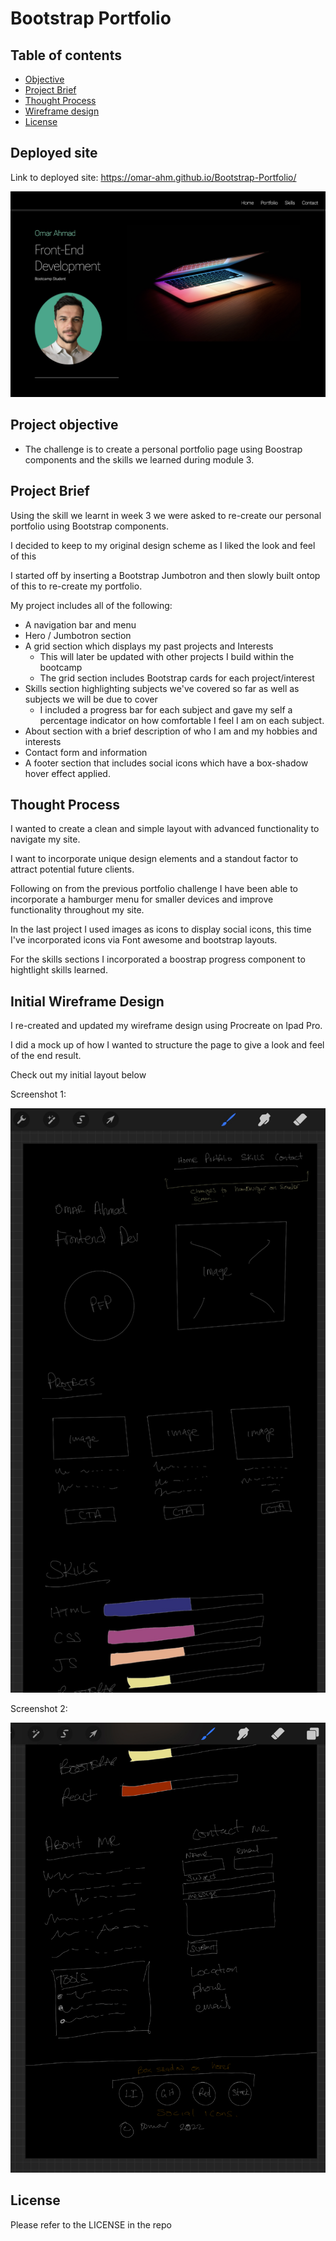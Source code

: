 # Bootstrap Portfolio

## Table of contents

- [Objective](#Project-objective)
- [Project Brief](#Project-Brief)
- [Thought Process](#Thought-process)
- [Wireframe design](#Initial-wireframe-design)
- [License](#License)

## Deployed site

Link to deployed site: https://omar-ahm.github.io/Bootstrap-Portfolio/ 

![Alt text](images/BootstrapP-final.png)

## Project objective

- The challenge is to create a personal portfolio page using Boostrap components and the skills we learned during module 3.

## Project Brief

Using the skill we learnt in week 3 we were asked to re-create our personal portfolio using Bootstrap components.

I decided to keep to my original design scheme as I liked the look and feel of this

I started off by inserting a Bootstrap Jumbotron and then slowly built ontop of this to re-create my portfolio.

My project includes all of the following:

- A navigation bar and menu
- Hero / Jumbotron section
- A grid section which displays my past projects and Interests
  - This will later be updated with other projects I build within the bootcamp
  - The grid section includes Bootstrap cards for each project/interest
- Skills section highlighting subjects we've covered so far as well as subjects we will be due to cover
  - I included a progress bar for each subject and gave my self a percentage indicator on how comfortable I feel I am on each subject.
- About section with a brief description of who I am and my hobbies and interests
- Contact form and information
- A footer section that includes social icons which have a box-shadow hover effect applied.

## Thought Process

I wanted to create a clean and simple layout with advanced functionality to navigate my site.

I want to incorporate unique design elements and a standout factor to attract potential future clients.

Following on from the previous portfolio challenge I have been able to incorporate a hamburger menu for smaller devices and improve functionality throughout my site.

In the last project I used images as icons to display social icons, this time I've incorporated icons via Font awesome and bootstrap layouts.

For the skills sections I incorporated a boostrap progress component to hightlight skills learned.
## Initial Wireframe Design

I re-created and updated my wireframe design using Procreate on Ipad Pro.

I did a mock up of how I wanted to structure the page to give a look and feel of the end result.

Check out my initial layout below

Screenshot 1:

![Alt text](images/BS%20wire%202.jpg)

Screenshot 2:

![Alt text](images/BS%20wire1.jpg)

## License

Please refer to the LICENSE in the repo
